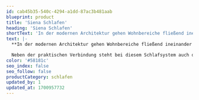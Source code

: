 ```yaml
---
id: cab45b35-540c-4294-a1dd-87ac3b481aab
blueprint: product
title: 'Siena Schlafen'
heading: 'Siena Schlafen'
shortText: 'In der modernen Architektur gehen Wohnbereiche fließend ineinander über. Mit SIENA lassen sich die Räume fürs Wohnen, Arbeiten und Schlafen problemlos miteinander verknüpfen.'
text: |-
  **In der modernen Architektur gehen Wohnbereiche fließend ineinander über. Mit SIENA lassen sich die Räume fürs Wohnen, Arbeiten und Schlafen problemlos miteinander verknüpfen.**

  Neben der praktischen Verbindung steht bei diesem Schlafsystem auch der Komfort im Mittelpunkt. So ist hier wirklich für jeden träumen erlaubt.
color: '#58181c'
seo_index: false
seo_follow: false
productCategory: schlafen
updated_by: 1
updated_at: 1700957732
---
```

